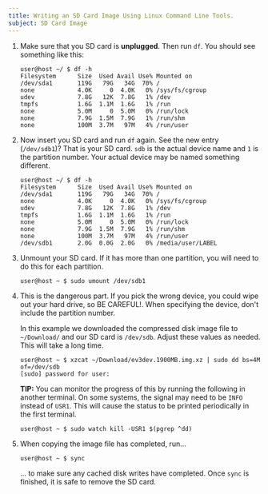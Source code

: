 ```yaml
---
title: Writing an SD Card Image Using Linux Command Line Tools.
subject: SD Card Image
---
```


1.  Make sure that you SD card is **unplugged**. Then run `df`. You should see
    something like this:

        user@host ~/ $ df -h
        Filesystem      Size  Used Avail Use% Mounted on
        /dev/sda1       119G   79G   34G  70% /
        none            4.0K     0  4.0K   0% /sys/fs/cgroup
        udev            7.8G   12K  7.8G   1% /dev
        tmpfs           1.6G  1.1M  1.6G   1% /run
        none            5.0M     0  5.0M   0% /run/lock
        none            7.9G  1.5M  7.9G   1% /run/shm
        none            100M  3.7M   97M   4% /run/user

2.  Now insert you SD card and run `df` again. See the new entry (`/dev/sdb1`)?
    That is your SD card. `sdb` is the actual device name and `1` is the
    partition number. Your actual device may be named something different.

        user@host ~/ $ df -h
        Filesystem      Size  Used Avail Use% Mounted on
        /dev/sda1       119G   79G   34G  70% /
        none            4.0K     0  4.0K   0% /sys/fs/cgroup
        udev            7.8G   12K  7.8G   1% /dev
        tmpfs           1.6G  1.1M  1.6G   1% /run
        none            5.0M     0  5.0M   0% /run/lock
        none            7.9G  1.5M  7.9G   1% /run/shm
        none            100M  3.7M   97M   4% /run/user
        /dev/sdb1       2.0G  0.0G  2.0G   0% /media/user/LABEL

3.  Unmount your SD card. If it has more than one partition, you will need to
    do this for each partition.

        user@host ~ $ sudo umount /dev/sdb1

4.  This is the dangerous part. If you pick the wrong device, you could wipe
    out your hard drive, so BE CAREFUL!. When specifying the device, don't
    include the partition number.

    In this example we downloaded the compressed disk image file to
    `~/Download/` and our SD card is `/dev/sdb`. Adjust these values as
    needed. This will take a long time.

        user@host ~ $ xzcat ~/Download/ev3dev.1900MB.img.xz | sudo dd bs=4M of=/dev/sdb
        [sudo] password for user:

    **TIP:** You can monitor the progress of this by running the following in
    another terminal. On some systems, the signal may need to be `INFO`
    instead of `USR1`. This will cause the status to be printed periodically
    in the first terminal.

        user@host ~ $ sudo watch kill -USR1 $(pgrep ^dd)

5.  When copying the image file has completed, run...

        user@host ~ $ sync

    ... to make sure any cached disk writes have completed. Once `sync` is finished,
    it is safe to remove the SD card.
